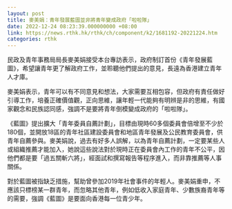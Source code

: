 ```yaml
---
layout: post
title: 麥美娟：青年發展藍圖並非將青年變成政府「啦啦隊」
date: 2022-12-24 08:23:39.000000000 +08:00
link: https://news.rthk.hk/rthk/ch/component/k2/1681192-20221224.htm
categories: rthk
---
```


民政及青年事務局局長麥美娟接受本台專訪表示，政府制訂首份《青年發展藍圖》，希望讓青年更了解政府工作，並聆聽他們提出的意見，長遠為香港建立青年人才庫。

麥美娟表示，青年可以有不同意見和想法，大家需要互相包容，但政府有責任做好引導工作，培養正確價值觀，正向思維，讓年輕一代能夠有明辨是非的思維，有國家觀念和民族認同感，強調不是要將青年倒模變成政府的「啦啦隊」。

《藍圖》提出擴大「青年委員自薦計劃」，目標由現時60多個委員會倍增至不少於180個，並開放18區的青年社區建設委員會和地區青年發展及公民教育委員會，供青年自薦參與。麥美娟說，過去有好多人誤解，以為青年自薦計劃，一定要某些人或組織推薦才能加入，她說這些說法對於現時正在委員會內工作的青年不公平，因他們都是要「過五關斬六將」，經面試和撰寫報告等程序進入，而非靠推薦等人事關係。

對於藍圖被指缺乏措施，幫助曾參加2019年社會事件的年輕人。麥美娟重申，不應該只標榜某一群青年，而忽略其他青年，例如低收入家庭青年、少數族裔青年等的需要，強調《藍圖》是要面向香港每一位青少年。
